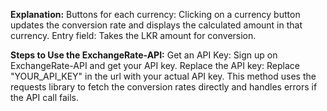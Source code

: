 **Explanation:**
Buttons for each currency: Clicking on a currency button updates the conversion rate and displays the calculated amount in that currency.
Entry field: Takes the LKR amount for conversion.

**Steps to Use the ExchangeRate-API:**
Get an API Key: Sign up on ExchangeRate-API and get your API key.
Replace the API key: Replace "YOUR_API_KEY" in the url with your actual API key.
This method uses the requests library to fetch the conversion rates directly and handles errors if the API call fails.
